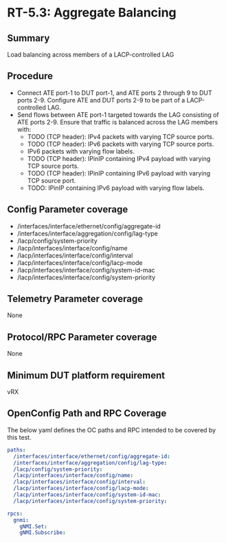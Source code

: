 # RT-5.3: Aggregate Balancing

## Summary

Load balancing across members of a LACP-controlled LAG

## Procedure

*   Connect ATE port-1 to DUT port-1, and ATE ports 2 through 9 to DUT ports
    2-9. Configure ATE and DUT ports 2-9 to be part of a LACP-controlled LAG.
*   Send flows between ATE port-1 targeted towards the LAG consisting of ATE
    ports 2-9. Ensure that traffic is balanced across the LAG members with:
    *   TODO (TCP header): IPv4 packets with varying TCP source ports.
    *   TODO (TCP header): IPv6 packets with varying TCP source ports.
    *   IPv6 packets with varying flow labels.
    *   TODO (TCP header): IPinIP containing IPv4 payload with varying TCP
        source ports.
    *   TODO (TCP header): IPinIP containing IPv6 payload with varying TCP
        source port.
    *   TODO: IPinIP containing IPv6 payload with varying flow labels.

## Config Parameter coverage

*   /interfaces/interface/ethernet/config/aggregate-id
*   /interfaces/interface/aggregation/config/lag-type
*   /lacp/config/system-priority
*   /lacp/interfaces/interface/config/name
*   /lacp/interfaces/interface/config/interval
*   /lacp/interfaces/interface/config/lacp-mode
*   /lacp/interfaces/interface/config/system-id-mac
*   /lacp/interfaces/interface/config/system-priority

## Telemetry Parameter coverage

None

## Protocol/RPC Parameter coverage

None

## Minimum DUT platform requirement

vRX

## OpenConfig Path and RPC Coverage

The below yaml defines the OC paths and RPC intended to be covered by this test.

```yaml
paths:
  /interfaces/interface/ethernet/config/aggregate-id:
  /interfaces/interface/aggregation/config/lag-type:
  /lacp/config/system-priority:
  /lacp/interfaces/interface/config/name:
  /lacp/interfaces/interface/config/interval:
  /lacp/interfaces/interface/config/lacp-mode:
  /lacp/interfaces/interface/config/system-id-mac:
  /lacp/interfaces/interface/config/system-priority:

rpcs:
  gnmi:
    gNMI.Set:
    gNMI.Subscribe:
```

